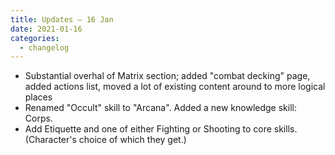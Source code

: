 ```yaml
---
title: Updates – 16 Jan
date: 2021-01-16
categories:
  - changelog
---
```


* Substantial overhal of Matrix section; added "combat decking" page, added actions list, moved a lot of existing content around to more logical places
* Renamed "Occult" skill to "Arcana". Added a new knowledge skill: Corps.
* Add Etiquette and one of either Fighting or Shooting to core skills. (Character's choice of which they get.)

<!--more-->